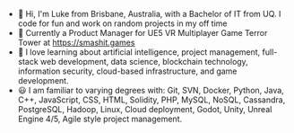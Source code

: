 - 👋 Hi, I'm Luke from Brisbane, Australia, with a Bachelor of IT from UQ. I code for fun and work on random projects in my off time
- 🔨 Currently a Product Manager for UE5 VR Multiplayer Game Terror Tower at https://smashit.games
- 🌱 I love learning about artificial intelligence, project management, full-stack web development, data science, blockchain technology, information security, cloud-based infrastructure, and game development.
- 😃 I am familiar to varying degrees with: Git, SVN, Docker, Python, Java, C++, JavaScript, CSS, HTML, Solidity, PHP, MySQL, NoSQL, Cassandra, PostgreSQL, Hadoop, Linux, Cloud deployment, Godot, Unity, Unreal Engine 4/5, Agile style project management.
